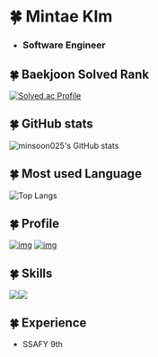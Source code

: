 # 🍀 Mintae KIm

* ###  **Software Engineer**

## 🍀 Baekjoon Solved Rank
 
[![Solved.ac Profile](http://mazassumnida.wtf/api/v2/generate_badge?boj=alsxo824)](https://solved.ac/alsxo824/)
 
## 🍀 GitHub stats
 
![minsoon025's GitHub stats](https://github-readme-stats.vercel.app/api?username=minsoon025&show_icons=true&theme=highcontrast)
 
## 🍀 Most used Language
![Top Langs](https://github-readme-stats.vercel.app/api/top-langs/?username=minsoon025&layout=comact&theme=tokyonight)
 
## 🍀 Profile

</div>

[![img](https://img.shields.io/badge/Gmail-EA4335?style=for-the-badge&logo=Gmail&logoColor=white)](mailto:alsxo82425@gmail.com) [![img](https://img.shields.io/badge/Tistory-000000?style=for-the-badge&logo=Tistory&logoColor=white)](https://minsoonsday.tistory.com/)

</div>

## 🍀 Skills

</div>

<img src="https://img.shields.io/badge/GitHub-181717?style=for-the-badge&logo=GitHub&logoColor=white"/><img src="https://img.shields.io/badge/i'm-starter-green"/>

</div>



## 🍀 Experience

- SSAFY 9th

